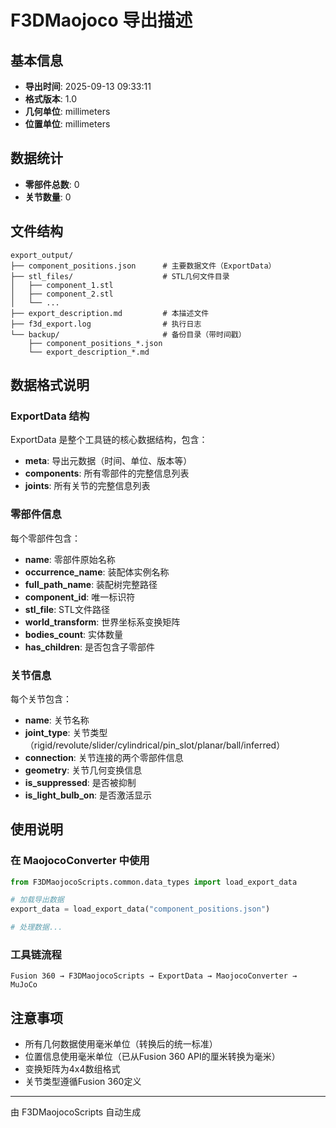 # F3DMaojoco 导出描述

## 基本信息
- **导出时间**: 2025-09-13 09:33:11
- **格式版本**: 1.0
- **几何单位**: millimeters
- **位置单位**: millimeters

## 数据统计
- **零部件总数**: 0
- **关节数量**: 0

## 文件结构
```
export_output/
├── component_positions.json      # 主要数据文件（ExportData）
├── stl_files/                    # STL几何文件目录
│   ├── component_1.stl
│   ├── component_2.stl
│   └── ...
├── export_description.md         # 本描述文件
├── f3d_export.log                # 执行日志
└── backup/                       # 备份目录（带时间戳）
    ├── component_positions_*.json
    └── export_description_*.md
```

## 数据格式说明

### ExportData 结构
ExportData 是整个工具链的核心数据结构，包含：

- **meta**: 导出元数据（时间、单位、版本等）
- **components**: 所有零部件的完整信息列表
- **joints**: 所有关节的完整信息列表

### 零部件信息
每个零部件包含：
- **name**: 零部件原始名称
- **occurrence_name**: 装配体实例名称
- **full_path_name**: 装配树完整路径
- **component_id**: 唯一标识符
- **stl_file**: STL文件路径
- **world_transform**: 世界坐标系变换矩阵
- **bodies_count**: 实体数量
- **has_children**: 是否包含子零部件

### 关节信息
每个关节包含：
- **name**: 关节名称
- **joint_type**: 关节类型（rigid/revolute/slider/cylindrical/pin_slot/planar/ball/inferred）
- **connection**: 关节连接的两个零部件信息
- **geometry**: 关节几何变换信息
- **is_suppressed**: 是否被抑制
- **is_light_bulb_on**: 是否激活显示

## 使用说明

### 在 MaojocoConverter 中使用
```python
from F3DMaojocoScripts.common.data_types import load_export_data

# 加载导出数据
export_data = load_export_data("component_positions.json")

# 处理数据...
```

### 工具链流程
```
Fusion 360 → F3DMaojocoScripts → ExportData → MaojocoConverter → MuJoCo
```

## 注意事项
- 所有几何数据使用毫米单位（转换后的统一标准）
- 位置信息使用毫米单位（已从Fusion 360 API的厘米转换为毫米）
- 变换矩阵为4x4数组格式
- 关节类型遵循Fusion 360定义

---
由 F3DMaojocoScripts 自动生成
